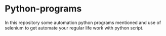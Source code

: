 # Python-programs
In this repository some automation python programs mentioned and use of selenium to get automate your regular life work with python script.
